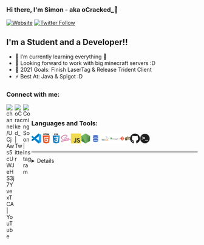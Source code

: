 ### Hi there, I'm Simon - aka oCracked_👋

[![Website](https://img.shields.io/website?label=TridentClient.com&style=for-the-badge&url=https%3A%2F%2Fcodestackr.com)](https://Tridentclient.com)
[![Twitter Follow](https://img.shields.io/twitter/follow/oCracked_?color=1DA1F2&logo=twitter&style=for-the-badge)](https://twitter.com/intent/follow?original_referer=https%3A%2F%2Fgithub.com%2FcodeSTACKr&screen_name=oCracked_)

## I'm a Student and a Developer!!

- 🌱 I’m currently learning everything 🤣
- 👯 Looking forward to work with big minecraft servers :D
- 🥅 2021 Goals: Finish LaserTag & Release Trident Client
- ⚡ Best At: Java & Spigot :D

### Connect with me:

[<img align="left" alt="channel/UCjAws5cUWJeHS3j7YvexTCA | YouTube" width="22px" src="https://cdn.jsdelivr.net/npm/simple-icons@v3/icons/youtube.svg" />][youtube]
[<img align="left" alt="oCracked_ | Twitter" width="22px" src="https://cdn.jsdelivr.net/npm/simple-icons@v3/icons/twitter.svg" />][twitter]
[<img align="left" alt="ComingSoon | Instagram" width="22px" src="https://cdn.jsdelivr.net/npm/simple-icons@v3/icons/instagram.svg" />][instagram]

<br />

### Languages and Tools:

<img align="left" alt="Visual Studio Code" width="26px" src="https://raw.githubusercontent.com/github/explore/80688e429a7d4ef2fca1e82350fe8e3517d3494d/topics/visual-studio-code/visual-studio-code.png" />
<img align="left" alt="HTML5" width="26px" src="https://raw.githubusercontent.com/github/explore/80688e429a7d4ef2fca1e82350fe8e3517d3494d/topics/html/html.png" />
<img align="left" alt="CSS3" width="26px" src="https://raw.githubusercontent.com/github/explore/80688e429a7d4ef2fca1e82350fe8e3517d3494d/topics/css/css.png" />
<img align="left" alt="Sass" width="26px" src="https://raw.githubusercontent.com/github/explore/80688e429a7d4ef2fca1e82350fe8e3517d3494d/topics/sass/sass.png" />
<img align="left" alt="JavaScript" width="26px" src="https://raw.githubusercontent.com/github/explore/80688e429a7d4ef2fca1e82350fe8e3517d3494d/topics/javascript/javascript.png" />
<img align="left" alt="Node.js" width="26px" src="https://raw.githubusercontent.com/github/explore/80688e429a7d4ef2fca1e82350fe8e3517d3494d/topics/nodejs/nodejs.png" />
<img align="left" alt="SQL" width="26px" src="https://raw.githubusercontent.com/github/explore/80688e429a7d4ef2fca1e82350fe8e3517d3494d/topics/sql/sql.png" />
<img align="left" alt="MySQL" width="26px" src="https://raw.githubusercontent.com/github/explore/80688e429a7d4ef2fca1e82350fe8e3517d3494d/topics/mysql/mysql.png" />
<img align="left" alt="MongoDB" width="26px" src="https://raw.githubusercontent.com/github/explore/80688e429a7d4ef2fca1e82350fe8e3517d3494d/topics/mongodb/mongodb.png" />
<img align="left" alt="Git" width="26px" src="https://raw.githubusercontent.com/github/explore/80688e429a7d4ef2fca1e82350fe8e3517d3494d/topics/git/git.png" />
<img align="left" alt="GitHub" width="26px" src="https://raw.githubusercontent.com/github/explore/78df643247d429f6cc873026c0622819ad797942/topics/github/github.png" />
<img align="left" alt="Terminal" width="26px" src="https://raw.githubusercontent.com/github/explore/80688e429a7d4ef2fca1e82350fe8e3517d3494d/topics/terminal/terminal.png" />

<br />
<br />

---

<details>
  
![oCracked_'s GitHub Stats]https://github-readme-stats.vercel.app/api?username=Simon121k&count_private=true&hide=stars,issues&theme=radical
<br>
![Top Langs]https://github-readme-stats.vercel.app/api/top-langs/?username=Simon121k&theme=radical
 
</details>

[twitter]: https://twitter.com/oCracked_
[youtube]: https://youtube.com/channel/UCjAws5cUWJeHS3j7YvexTCA
[instagram]: https://instagram.com/ComingSoon
